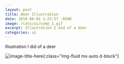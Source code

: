 ```yaml
---
layout: post
title: Deer Illustration
date: 2018-06-02 1:25:57 -0500
image: /cats/ui/comp_1.gif
excerpt: Illustration I did of a deer
categories: ui
---
```


Illustration I did of a deer

![image-title-here](/assets/img/cats/ui/comp_1.gif){:class="img-fluid mx-auto d-block"}
